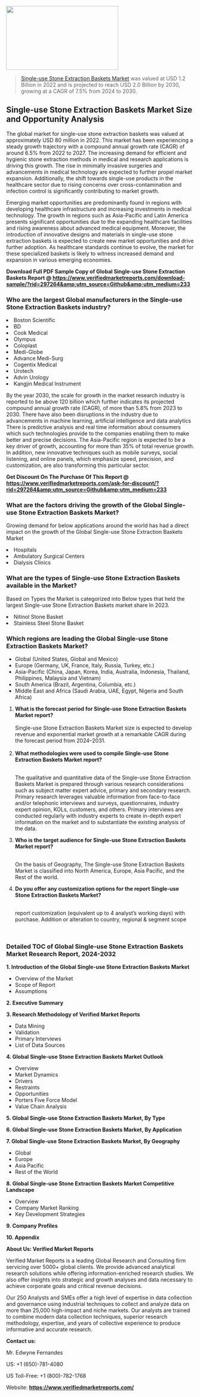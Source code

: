 <img src="https://ffe5etoiles.com/wp-content/uploads/2024/12/MST1-300x171.png" alt="" width="300" height="171" class="alignnone size-medium wp-image-20088" /><blockquote><p><p><a href="https://www.verifiedmarketreports.com/download-sample/?rid=297264&utm_source=Github&utm_medium=233" target="_blank">Single-use Stone Extraction Baskets Market</a> was valued at USD 1.2 Billion in 2022 and is projected to reach USD 2.0 Billion by 2030, growing at a CAGR of 7.5% from 2024 to 2030.</p></blockquote><p><h2>Single-use Stone Extraction Baskets Market Size and Opportunity Analysis</h2><p>The global market for single-use stone extraction baskets was valued at approximately USD 80 million in 2022. This market has been experiencing a steady growth trajectory with a compound annual growth rate (CAGR) of around 6.5% from 2022 to 2027. The increasing demand for efficient and hygienic stone extraction methods in medical and research applications is driving this growth. The rise in minimally invasive surgeries and advancements in medical technology are expected to further propel market expansion. Additionally, the shift towards single-use products in the healthcare sector due to rising concerns over cross-contamination and infection control is significantly contributing to market growth.</p><p>Emerging market opportunities are predominantly found in regions with developing healthcare infrastructure and increasing investments in medical technology. The growth in regions such as Asia-Pacific and Latin America presents significant opportunities due to the expanding healthcare facilities and rising awareness about advanced medical equipment. Moreover, the introduction of innovative designs and materials in single-use stone extraction baskets is expected to create new market opportunities and drive further adoption. As healthcare standards continue to evolve, the market for these specialized baskets is likely to witness increased demand and expansion in various emerging economies.</p></p><p class=""><strong>Download Full PDF Sample Copy of Global Single-use Stone Extraction Baskets Report @ <a href="https://www.verifiedmarketreports.com/download-sample/?rid=297264&amp;utm_source=Github&amp;utm_medium=233" target="_blank">https://www.verifiedmarketreports.com/download-sample/?rid=297264&amp;utm_source=Github&amp;utm_medium=233</a></strong></p><h3 id="" class="">Who are the largest Global manufacturers in the Single-use Stone Extraction Baskets industry?</h3><p><li>Boston Scientific</li><li> BD</li><li> Cook Medical</li><li> Olympus</li><li> Coloplast</li><li> Medi-Globe</li><li> Advance Medi-Surg</li><li> Cogentix Medical</li><li> Urotech</li><li> Advin Urology</li><li> Kangjin Medical Instrument</li></p><div class=""><div class="" dir="" data-message-author-role="" data-message-id="" data-message-model-slug=""><div class=""><div class=""><div class=""><div class="" dir="" data-message-author-role="" data-message-id="" data-message-model-slug=""><div class=""><div class=""><p>By the year 2030, the scale for growth in the market research industry is reported to be above 120 billion which further indicates its projected compound annual growth rate (CAGR), of more than 5.8% from 2023 to 2030. There have also been disruptions in the industry due to advancements in machine learning, artificial intelligence and data analytics There is predictive analysis and real time information about consumers which such technologies provide to the companies enabling them to make better and precise decisions. The Asia-Pacific region is expected to be a key driver of growth, accounting for more than 35% of total revenue growth. In addition, new innovative techniques such as mobile surveys, social listening, and online panels, which emphasize speed, precision, and customization, are also transforming this particular sector.</p><p><strong>Get Discount On The Purchase Of This Report @&nbsp; <a href="https://www.verifiedmarketreports.com/ask-for-discount/?rid=297264&amp;utm_source=Github&amp;utm_medium=233" target="_blank">https://www.verifiedmarketreports.com/ask-for-discount/?rid=297264&amp;utm_source=Github&amp;utm_medium=233</a></strong></p></div></div></div></div></div></div></div></div><h3 id="" class="">What are the factors driving the growth of the Global Single-use Stone Extraction Baskets Market?</h3><p id="" class="">Growing demand for below applications around the world has had a direct impact on the growth of the Global Single-use Stone Extraction Baskets Market</p><p id="" class=""><li>Hospitals</li><li> Ambulatory Surgical Centers</li><li> Dialysis Clinics</li></p><h3 id="" class="">What are the types of Single-use Stone Extraction Baskets available in the Market?</h3><p id="" class="">Based on Types the Market is categorized into Below types that held the largest Single-use Stone Extraction Baskets market share In 2023.</p><p id="" class=""><li>Nitinol Stone Basket</li><li> Stainless Steel Stone Basket</li></p><h3 id="" class="">Which regions are leading the Global Single-use Stone Extraction Baskets Market?</h3><ul><li>Global (United States, Global and Mexico)</li><li>Europe (Germany, UK, France, Italy, Russia, Turkey, etc.)</li><li>Asia-Pacific (China, Japan, Korea, India, Australia, Indonesia, Thailand, Philippines, Malaysia and Vietnam)</li><li>South America (Brazil, Argentina, Columbia, etc.)</li><li>Middle East and Africa (Saudi Arabia, UAE, Egypt, Nigeria and South Africa)</li></ul><p><ol><li><strong>What is the forecast period for Single-use Stone Extraction Baskets Market report?<br /></strong><br /><span data-sheets-root="1" data-sheets-value="{&quot;1&quot;:2,&quot;2&quot;:&quot;XXXX size is expected to develop revenue and exponential market growth at a remarkable CAGR during the forecast period from 2024&ndash;2030.&quot;}" data-sheets-userformat="{&quot;2&quot;:12674,&quot;4&quot;:{&quot;1&quot;:2,&quot;2&quot;:16776960},&quot;10&quot;:2,&quot;11&quot;:0,&quot;15&quot;:&quot;Arial&quot;,&quot;16&quot;:12}">Single-use Stone Extraction Baskets Market size is expected to develop revenue and exponential market growth at a remarkable CAGR during the forecast period from 2024&ndash;2031.</span><br /><br /></li><li><strong>What methodologies were used to compile Single-use Stone Extraction Baskets Market report?<br /><br /></strong><p>The qualitative and quantitative data of the&nbsp;Single-use Stone Extraction Baskets Market is prepared through various research considerations such as subject matter expert advice, primary and secondary research. Primary research leverages valuable information from face-to-face and/or telephonic interviews and surveys, questionnaires, industry expert opinion, KOLs, customers, and others. Primary interviews are conducted regularly with industry experts to create in-depth expert information on the market and to substantiate the existing analysis of the data.&nbsp;</p></li><li><strong>Who is the target audience for Single-use Stone Extraction Baskets Market report?<br /><br /></strong><p>On the basis of Geography, The&nbsp;Single-use Stone Extraction Baskets Market is classified into North America, Europe, Asia Pacific, and the Rest of the world.</p></li><li><strong>Do you offer any customization options for the report Single-use Stone Extraction Baskets Market?<br /><br /></strong><p>report customization (equivalent up to 4 analyst&rsquo;s working days) with purchase. Addition or alteration to country, regional &amp; segment scope</p><p>&nbsp;</p></li></ol></p><h3 id="" class="">Detailed TOC of Global Single-use Stone Extraction Baskets Market Research Report, 2024-2032</h3><p id="" class=""><strong>1. Introduction of the Global Single-use Stone Extraction Baskets Market</strong></p><ul><li>Overview of the Market</li><li>Scope of Report</li><li>Assumptions</li></ul><p id="" class=""><strong>2. Executive Summary</strong></p><p id="" class=""><strong>3. Research Methodology of&nbsp;Verified Market Reports</strong></p><ul><li>Data Mining</li><li>Validation</li><li>Primary Interviews</li><li>List of Data Sources</li></ul><p id="" class=""><strong>4. Global Single-use Stone Extraction Baskets Market Outlook</strong></p><ul><li>Overview</li><li>Market Dynamics</li><li>Drivers</li><li>Restraints</li><li>Opportunities</li><li>Porters Five Force Model</li><li>Value Chain Analysis</li></ul><p id="" class=""><strong>5. Global Single-use Stone Extraction Baskets Market, By&nbsp;Type</strong></p><p id="" class=""><strong>6. Global Single-use Stone Extraction Baskets Market, By Application</strong></p><p id="" class=""><strong>7. Global Single-use Stone Extraction Baskets Market, By Geography</strong></p><ul><li>Global</li><li>Europe</li><li>Asia Pacific</li><li>Rest of the World</li></ul><p id="" class=""><strong>8. Global Single-use Stone Extraction Baskets Market Competitive Landscape</strong></p><ul><li>Overview</li><li>Company Market Ranking</li><li>Key Development Strategies</li></ul><p id="" class=""><strong>9. Company Profiles</strong></p><p id="" class=""><strong>10. Appendix</strong></p><p id="" class=""><strong>About Us: Verified Market Reports</strong></p><p id="" class="">Verified Market Reports is a leading Global Research and Consulting firm servicing over 5000+ global clients. We provide advanced analytical research solutions while offering information-enriched research studies. We also offer insights into strategic and growth analyses and data necessary to achieve corporate goals and critical revenue decisions.</p><p id="" class="">Our 250 Analysts and SMEs offer a high level of expertise in data collection and governance using industrial techniques to collect and analyze data on more than 25,000 high-impact and niche markets. Our analysts are trained to combine modern data collection techniques, superior research methodology, expertise, and years of collective experience to produce informative and accurate research.</p><p id="" class=""><strong>Contact us:</strong></p><p id="" class="">Mr. Edwyne Fernandes</p><p id="" class="">US: +1 (650)-781-4080</p><p id="" class="">US Toll-Free: +1 (800)-782-1768</p><p id="" class="">Website: <a target="" data-test-app-aware-link=""><strong>https://www.verifiedmarketreports.com/</strong></a></p>
